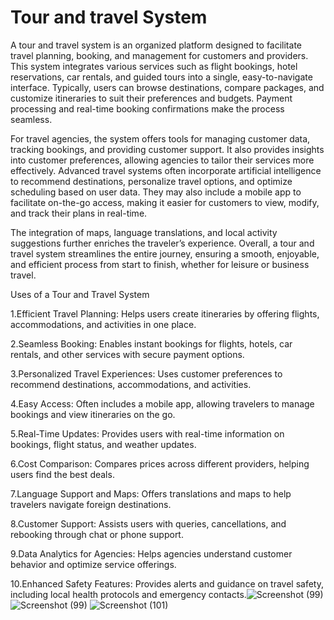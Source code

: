 # Tour and travel System
A tour and travel system is an organized platform designed to facilitate travel planning, booking, and management for customers and providers. This system integrates various services such as flight bookings, hotel reservations, car rentals, and guided tours into a single, easy-to-navigate interface. Typically, users can browse destinations, compare packages, and customize itineraries to suit their preferences and budgets. Payment processing and real-time booking confirmations make the process seamless.

For travel agencies, the system offers tools for managing customer data, tracking bookings, and providing customer support. It also provides insights into customer preferences, allowing agencies to tailor their services more effectively. Advanced travel systems often incorporate artificial intelligence to recommend destinations, personalize travel options, and optimize scheduling based on user data. They may also include a mobile app to facilitate on-the-go access, making it easier for customers to view, modify, and track their plans in real-time.

The integration of maps, language translations, and local activity suggestions further enriches the traveler’s experience. Overall, a tour and travel system streamlines the entire journey, ensuring a smooth, enjoyable, and efficient process from start to finish, whether for leisure or business travel.

Uses of a Tour and Travel System

1.Efficient Travel Planning: Helps users create itineraries by offering flights, accommodations, and activities in one place.

2.Seamless Booking: Enables instant bookings for flights, hotels, car rentals, and other services with secure payment options.

3.Personalized Travel Experiences: Uses customer preferences to recommend destinations, accommodations, and activities.

4.Easy Access: Often includes a mobile app, allowing travelers to manage bookings and view itineraries on the go.

5.Real-Time Updates: Provides users with real-time information on bookings, flight status, and weather updates.

6.Cost Comparison: Compares prices across different providers, helping users find the best deals.

7.Language Support and Maps: Offers translations and maps to help travelers navigate foreign destinations.

8.Customer Support: Assists users with queries, cancellations, and rebooking through chat or phone support.

9.Data Analytics for Agencies: Helps agencies understand customer behavior and optimize service offerings.

10.Enhanced Safety Features: Provides alerts and guidance on travel safety, including local health protocols and emergency contacts.![Screenshot (99)](https://github.com/user-attachments/assets/4578694b-d6d4-4ef0-8a6b-5347845c59dd)
![Screenshot (99)](https://github.com/user-attachments/assets/15dc418b-dad6-44ec-8e5e-c9e70dee029d)
![Screenshot (101)](https://github.com/user-attachments/assets/84d0250a-5c5a-49b6-919c-3ebf0dfddf01)



